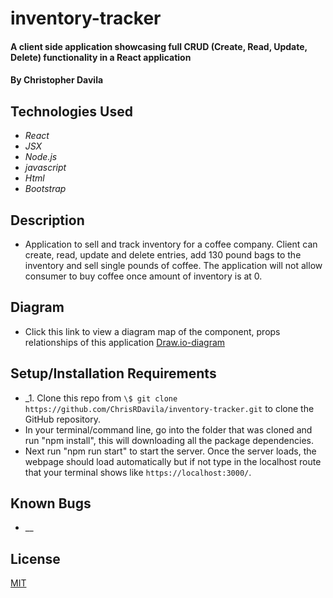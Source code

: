 # inventory-tracker

#### A client side application showcasing full CRUD (Create, Read, Update, Delete) functionality in a React application

#### By Christopher Davila

## Technologies Used

* _React_
* _JSX_
* _Node.js_
* _javascript_
* _Html_
* _Bootstrap_

## Description
* Application to sell and track inventory for a coffee company.  Client can create, read, update and delete entries, add 130 pound bags to the inventory and sell single pounds of coffee. The application will not allow consumer to buy coffee once amount of inventory is at 0.

## Diagram
* Click this link to view a diagram map of the component, props relationships of this application
[Draw.io-diagram](https://drive.google.com/file/d/1fNcIneXd1b20B83_mGq6QojXAcgYmuln/view?usp=sharing)

## Setup/Installation Requirements

* _1. Clone this repo from `\$ git clone https://github.com/ChrisRDavila/inventory-tracker.git`
to clone the GitHub repository.
* In your terminal/command line, go into the folder that was cloned and run "npm install", this will downloading all the package dependencies.
* Next run "npm run start" to start the server. Once the server loads, the webpage should load automatically but if not type in the localhost route that your terminal shows like `https://localhost:3000/`.

## Known Bugs

* __

## License
[MIT](https://github.com/ChrisRDavila/inventory-tracker/blob/main/License.txt)

